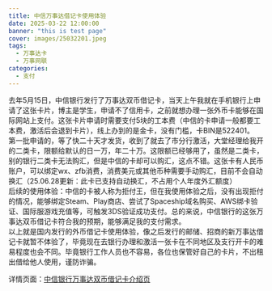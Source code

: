 ```yaml
---
title: 中信万事达借记卡使用体验
date: 2025-03-22 12:00:00
banner: "this is test page"
cover: images/25032201.jpeg
tags:
  - 万事达卡
  - 万事网联
categories:
  - 支付
---
```


去年5月15日，中信银行发行了万事达双币借记卡，当天上午我就在手机银行上申请了这张卡片，博主是学生，申请不了信用卡，之前就想办理一张外币卡能够在国际网站上支付。这张卡片申请时需要支付5块的工本费（中信的卡申请一般都要工本费，激活后会退到卡片），线上办到的是金卡，没有门槛，卡BIN是522401。<br>第一批申请的，等了快二十天才发货，收到了就去了市分行激活，大堂经理给我开的二类卡，限额给默认的日一万，年二十万。这限额已经够用了，虽然是二类卡，别的银行二类卡无法购汇，但是中信的卡却可以购汇，这点不错。这张卡有人民币账户，可以绑定wx、zfb消费，消费美元或其他币种需要手动购汇，目前不会自动换汇（25.06.28更新：此卡已支持自动换汇，不占用个人年度外汇额度）<br>后续的使用体验：中信的卡被人称为拒付王，但在我使用体验之后，没有出现拒付的情况，能够绑定Steam、Play商店、尝试了Spaceship域名购买、AWS绑卡验证、国际服游戏充值等，可触发3DS验证成功支付。总的来说，中信银行的这张万事达双币借记卡符合我的预期，能够满足我的支付需求。<br>以上就是国内发行的外币借记卡使用体验，像之后发行的邮储、招商的新万事达借记卡就暂不体验了，毕竟现在去银行办理和激活一张卡在不同地区及支行开卡的难易程度也会不同。毕竟银行工作人员也不容易，各位也保管好自己的卡片，不出租出借给他人使用，谨防诈骗。

详情页面：[中信银行万事达双币借记卡介绍页](https://wap.bank.ecitic.com/NMBFOServer/MobileBankWeb/?index=SmartCube.PageNoHeader&pageId=5251)